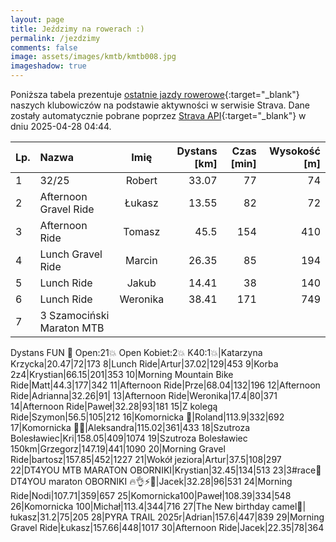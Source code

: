 ```yaml
---
layout: page
title: Jeździmy na rowerach :)
permalink: /jezdzimy
comments: false
image: assets/images/kmtb/kmtb008.jpg
imageshadow: true
---
```


Poniższa tabela prezentuje [ostatnie jazdy rowerowe](https://www.strava.com/clubs/336381){:target="_blank"} naszych klubowiczów na podstawie aktywności w serwisie Strava. Dane zostały automatycznie pobrane poprzez [Strava API](https://developers.strava.com/docs/reference/#api-Clubs-getClubActivitiesById){:target="_blank"} w dniu 2025-04-28 04:44.

Lp. | Nazwa | Imię | Dystans [km] | Czas [min] | Wysokość [m]
:--- | :--- | :---: | ---: | ---: | ---:
1|32/25|Robert|33.07|77|74
2|Afternoon Gravel Ride|Łukasz|13.55|82|72
3|Afternoon Ride|Tomasz|45.5|154|410
4|Lunch Gravel Ride|Marcin|26.35|85|194
5|Lunch Ride|Jakub|14.41|38|140
6|Lunch Ride|Weronika|38.41|171|749
7|3 Szamociński Maraton MTB
Dystans FUN 🚴 Open:21💥
Open Kobiet:2💥  K40:1💥|Katarzyna Krzycka|20.47|72|173
8|Lunch Ride|Artur|37.02|129|453
9|Korba 2z4|Krystian|66.15|201|353
10|Morning Mountain Bike Ride|Matt|44.3|177|342
11|Afternoon Ride|Prze|68.04|132|196
12|Afternoon Ride|Adrianna|32.26|91|
13|Afternoon Ride|Weronika|17.4|80|371
14|Afternoon Ride|Paweł|32.28|93|181
15|Z kolegą Ride|Szymon|56.5|105|212
16|Komornicka 💯|Roland|113.9|332|692
17|Komornicka 💯💥|Aleksandra|115.02|361|433
18|Szutroza Bolesławiec|Kri|158.05|409|1074
19|Szutroza Bolesławiec 150km|Grzegorz|147.19|441|1090
20|Morning Gravel Ride|bartosz|157.85|452|1227
21|Wokół jeziora|Artur|37.5|108|297
22|DT4YOU MTB MARATON OBORNIKI|Krystian|32.45|134|513
23|3#race🏁 DT4YOU maraton OBORNIKI 🔥👌⚡️🦵|Jacek|32.28|96|531
24|Morning Ride|Nodi|107.71|359|657
25|Komornicka100|Paweł|108.39|334|548
26|Komornicka 100|Michał|113.4|344|716
27|The New birthday camel💯|łukasz|31.2|75|205
28|PYRA TRAIL 2025r|Adrian|157.6|447|839
29|Morning Gravel Ride|Łukasz|157.66|448|1017
30|Afternoon Ride|Jacek|22.35|78|364

